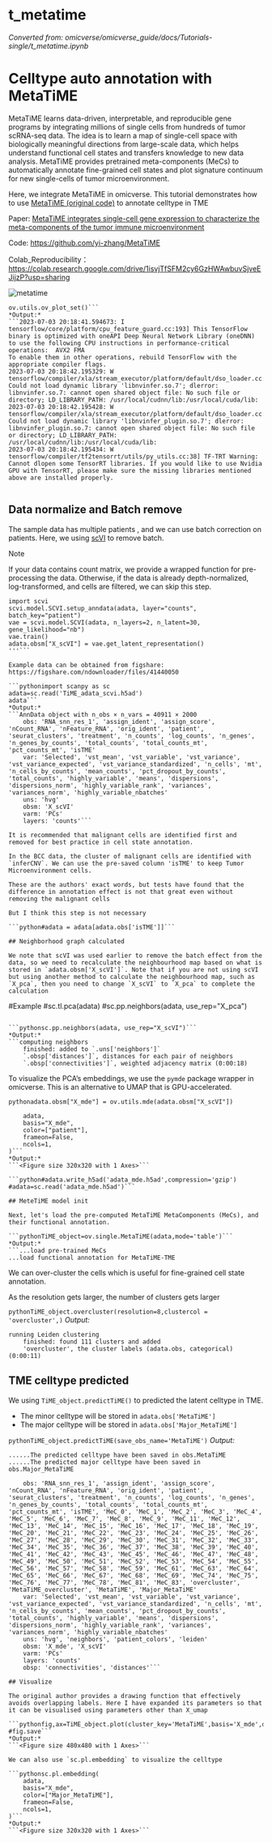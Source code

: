 # t_metatime
*Converted from: omicverse/omicverse_guide/docs/Tutorials-single/t_metatime.ipynb*

# Celltype auto annotation with MetaTiME

MetaTiME learns data-driven, interpretable, and reproducible gene programs by integrating millions of single cells from hundreds of tumor scRNA-seq data. The idea is to learn a map of single-cell space with biologically meaningful directions from large-scale data, which helps understand functional cell states and transfers knowledge to new data analysis. MetaTiME provides pretrained meta-components (MeCs) to automatically annotate fine-grained cell states and plot signature continuum for new single-cells of tumor microenvironment.

Here, we integrate MetaTiME in omicverse. This tutorial demonstrates how to use [MetaTiME (original code)](https://github.com/yi-zhang/MetaTiME/blob/main/docs/notebooks/metatime_annotator.ipynb) to annotate celltype in TME

Paper: [MetaTiME integrates single-cell gene expression to characterize the meta-components of the tumor immune microenvironment](https://www.nature.com/articles/s41467-023-38333-8)

Code: https://github.com/yi-zhang/MetaTiME

Colab_Reproducibility：https://colab.research.google.com/drive/1isvjTfSFM2cy6GzHWAwbuvSjveEJijzP?usp=sharing

![metatime](https://media.springernature.com/full/springer-static/image/art%3A10.1038%2Fs41467-023-38333-8/MediaObjects/41467_2023_38333_Fig1_HTML.png)

```pythonimport omicverse as ov
ov.utils.ov_plot_set()```
*Output:*
```2023-07-03 20:18:41.594673: I tensorflow/core/platform/cpu_feature_guard.cc:193] This TensorFlow binary is optimized with oneAPI Deep Neural Network Library (oneDNN) to use the following CPU instructions in performance-critical operations:  AVX2 FMA
To enable them in other operations, rebuild TensorFlow with the appropriate compiler flags.
2023-07-03 20:18:42.195329: W tensorflow/compiler/xla/stream_executor/platform/default/dso_loader.cc:64] Could not load dynamic library 'libnvinfer.so.7'; dlerror: libnvinfer.so.7: cannot open shared object file: No such file or directory; LD_LIBRARY_PATH: /usr/local/cudnn/lib:/usr/local/cuda/lib:
2023-07-03 20:18:42.195428: W tensorflow/compiler/xla/stream_executor/platform/default/dso_loader.cc:64] Could not load dynamic library 'libnvinfer_plugin.so.7'; dlerror: libnvinfer_plugin.so.7: cannot open shared object file: No such file or directory; LD_LIBRARY_PATH: /usr/local/cudnn/lib:/usr/local/cuda/lib:
2023-07-03 20:18:42.195434: W tensorflow/compiler/tf2tensorrt/utils/py_utils.cc:38] TF-TRT Warning: Cannot dlopen some TensorRT libraries. If you would like to use Nvidia GPU with TensorRT, please make sure the missing libraries mentioned above are installed properly.
```
```/mnt/data/env/pyomic/lib/python3.8/site-packages/phate/__init__.py
```

## Data normalize and Batch remove

The sample data has multiple patients , and we can use batch correction on patients. Here, we using [scVI](https://docs.scvi-tools.org/en/stable/) to remove batch.

<div class="admonition warning">
  <p class="admonition-title">Note</p>
  <p>
    If your data contains count matrix, we provide a wrapped function for pre-processing the data. Otherwise, if the data is already depth-normalized, log-transformed, and cells are filtered, we can skip this step.
  </p>
</div>

```python'''
import scvi
scvi.model.SCVI.setup_anndata(adata, layer="counts", batch_key="patient")
vae = scvi.model.SCVI(adata, n_layers=2, n_latent=30, gene_likelihood="nb")
vae.train()
adata.obsm["X_scVI"] = vae.get_latent_representation()
'''```

Example data can be obtained from figshare: https://figshare.com/ndownloader/files/41440050

```pythonimport scanpy as sc
adata=sc.read('TiME_adata_scvi.h5ad')
adata```
*Output:*
```AnnData object with n_obs × n_vars = 40911 × 2000
    obs: 'RNA_snn_res_1', 'assign_ident', 'assign_score', 'nCount_RNA', 'nFeature_RNA', 'orig_ident', 'patient', 'seurat_clusters', 'treatment', 'n_counts', 'log_counts', 'n_genes', 'n_genes_by_counts', 'total_counts', 'total_counts_mt', 'pct_counts_mt', 'isTME'
    var: 'Selected', 'vst_mean', 'vst_variable', 'vst_variance', 'vst_variance_expected', 'vst_variance_standardized', 'n_cells', 'mt', 'n_cells_by_counts', 'mean_counts', 'pct_dropout_by_counts', 'total_counts', 'highly_variable', 'means', 'dispersions', 'dispersions_norm', 'highly_variable_rank', 'variances', 'variances_norm', 'highly_variable_nbatches'
    uns: 'hvg'
    obsm: 'X_scVI'
    varm: 'PCs'
    layers: 'counts'```

It is recommended that malignant cells are identified first and removed for best practice in cell state annotation.

In the BCC data, the cluster of malignant cells are identified with `inferCNV`. We can use the pre-saved column 'isTME' to keep Tumor Microenvironment cells.

These are the authors' exact words, but tests have found that the difference in annotation effect is not that great even without removing the malignant cells

But I think this step is not necessary

```python#adata = adata[adata.obs['isTME']]```

## Neighborhood graph calculated

We note that scVI was used earlier to remove the batch effect from the data, so we need to recalculate the neighbourhood map based on what is stored in `adata.obsm['X_scVI']`. Note that if you are not using scVI but using another method to calculate the neighbourhood map, such as `X_pca`, then you need to change `X_scVI` to `X_pca` to complete the calculation

```
#Example
#sc.tl.pca(adata)
#sc.pp.neighbors(adata, use_rep="X_pca")
```

```pythonsc.pp.neighbors(adata, use_rep="X_scVI")```
*Output:*
```computing neighbors
    finished: added to `.uns['neighbors']`
    `.obsp['distances']`, distances for each pair of neighbors
    `.obsp['connectivities']`, weighted adjacency matrix (0:00:18)
```

To visualize the PCA’s embeddings, we use the `pymde` package wrapper in omicverse. This is an alternative to UMAP that is GPU-accelerated.

```pythonadata.obsm["X_mde"] = ov.utils.mde(adata.obsm["X_scVI"])```

```pythonsc.pl.embedding(
    adata,
    basis="X_mde",
    color=["patient"],
    frameon=False,
    ncols=1,
)```
*Output:*
```<Figure size 320x320 with 1 Axes>```

```python#adata.write_h5ad('adata_mde.h5ad',compression='gzip')
#adata=sc.read('adata_mde.h5ad')```

## MeteTiME model init

Next, let's load the pre-computed MetaTiME MetaComponents (MeCs), and their functional annotation.

```pythonTiME_object=ov.single.MetaTiME(adata,mode='table')```
*Output:*
```...load pre-trained MeCs
...load functional annotation for MetaTiME-TME
```

We can over-cluster the cells which is useful for fine-grained cell state annotation.

As the resolution gets larger, the number of clusters gets larger

```pythonTiME_object.overcluster(resolution=8,clustercol = 'overcluster',)```
*Output:*
```...overclustering using leiden
running Leiden clustering
    finished: found 111 clusters and added
    'overcluster', the cluster labels (adata.obs, categorical) (0:00:11)
```

## TME celltype predicted

We using `TiME_object.predictTiME()` to predicted the latent celltype in TME. 

- The minor celltype will be stored in `adata.obs['MetaTiME']`
- The major celltype will be stored in `adata.obs['Major_MetaTiME']`

```pythonTiME_object.predictTiME(save_obs_name='MetaTiME')```
*Output:*
```...projecting MeC scores
......The predicted celltype have been saved in obs.MetaTiME
......The predicted major celltype have been saved in obs.Major_MetaTiME
```
```AnnData object with n_obs × n_vars = 38836 × 2000
    obs: 'RNA_snn_res_1', 'assign_ident', 'assign_score', 'nCount_RNA', 'nFeature_RNA', 'orig_ident', 'patient', 'seurat_clusters', 'treatment', 'n_counts', 'log_counts', 'n_genes', 'n_genes_by_counts', 'total_counts', 'total_counts_mt', 'pct_counts_mt', 'isTME', 'MeC_0', 'MeC_1', 'MeC_2', 'MeC_3', 'MeC_4', 'MeC_5', 'MeC_6', 'MeC_7', 'MeC_8', 'MeC_9', 'MeC_11', 'MeC_12', 'MeC_13', 'MeC_14', 'MeC_15', 'MeC_16', 'MeC_17', 'MeC_18', 'MeC_19', 'MeC_20', 'MeC_21', 'MeC_22', 'MeC_23', 'MeC_24', 'MeC_25', 'MeC_26', 'MeC_27', 'MeC_28', 'MeC_29', 'MeC_30', 'MeC_31', 'MeC_32', 'MeC_33', 'MeC_34', 'MeC_35', 'MeC_36', 'MeC_37', 'MeC_38', 'MeC_39', 'MeC_40', 'MeC_41', 'MeC_42', 'MeC_43', 'MeC_45', 'MeC_46', 'MeC_47', 'MeC_48', 'MeC_49', 'MeC_50', 'MeC_51', 'MeC_52', 'MeC_53', 'MeC_54', 'MeC_55', 'MeC_56', 'MeC_57', 'MeC_58', 'MeC_59', 'MeC_61', 'MeC_63', 'MeC_64', 'MeC_65', 'MeC_66', 'MeC_67', 'MeC_68', 'MeC_69', 'MeC_74', 'MeC_75', 'MeC_76', 'MeC_77', 'MeC_78', 'MeC_81', 'MeC_83', 'overcluster', 'MetaTiME_overcluster', 'MetaTiME', 'Major_MetaTiME'
    var: 'Selected', 'vst_mean', 'vst_variable', 'vst_variance', 'vst_variance_expected', 'vst_variance_standardized', 'n_cells', 'mt', 'n_cells_by_counts', 'mean_counts', 'pct_dropout_by_counts', 'total_counts', 'highly_variable', 'means', 'dispersions', 'dispersions_norm', 'highly_variable_rank', 'variances', 'variances_norm', 'highly_variable_nbatches'
    uns: 'hvg', 'neighbors', 'patient_colors', 'leiden'
    obsm: 'X_mde', 'X_scVI'
    varm: 'PCs'
    layers: 'counts'
    obsp: 'connectivities', 'distances'```

## Visualize

The original author provides a drawing function that effectively avoids overlapping labels. Here I have expanded its parameters so that it can be visualised using parameters other than X_umap

```pythonfig,ax=TiME_object.plot(cluster_key='MetaTiME',basis='X_mde',dpi=80)
#fig.save```
*Output:*
```<Figure size 480x480 with 1 Axes>```

We can also use `sc.pl.embedding` to visualize the celltype

```pythonsc.pl.embedding(
    adata,
    basis="X_mde",
    color=["Major_MetaTiME"],
    frameon=False,
    ncols=1,
)```
*Output:*
```<Figure size 320x320 with 1 Axes>```

